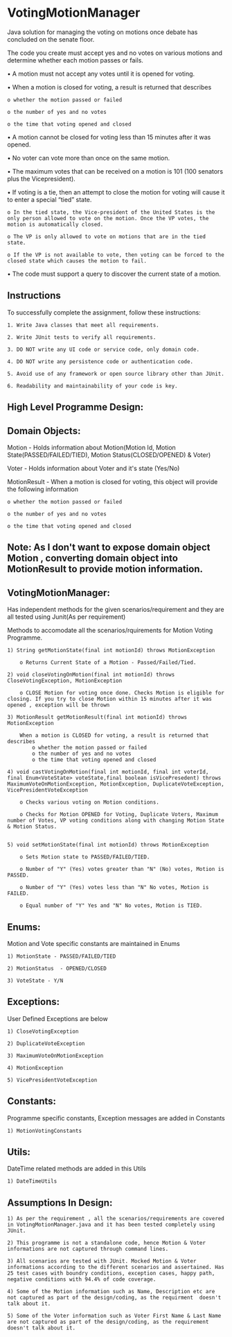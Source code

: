 # VotingMotionManager

Java solution for managing the voting on motions once debate has concluded on the senate floor.


The code you create must accept yes and no votes on various motions and determine whether each
motion passes or fails.


• A motion must not accept any votes until it is opened for voting.

• When a motion is closed for voting, a result is returned that describes
 
 	o whether the motion passed or failed
  
  	o the number of yes and no votes
  
  	o the time that voting opened and closed
  
• A motion cannot be closed for voting less than 15 minutes after it was opened.

• No voter can vote more than once on the same motion.

• The maximum votes that can be received on a motion is 101 (100 senators plus the Vicepresident).

• If voting is a tie, then an attempt to close the motion for voting will cause it to enter a special “tied” state.

  	o In the tied state, the Vice-president of the United States is the only person allowed to vote on the motion. Once the VP votes, the motion is automatically closed.
  
 	o The VP is only allowed to vote on motions that are in the tied state.
  
  	o If the VP is not available to vote, then voting can be forced to the closed state which causes the motion to fail.
  
• The code must support a query to discover the current state of a motion.


## Instructions


To successfully complete the assignment, follow these instructions:

	1. Write Java classes that meet all requirements.
	
	2. Write JUnit tests to verify all requirements.
	
	3. DO NOT write any UI code or service code, only domain code.
	
	4. DO NOT write any persistence code or authentication code.
	
	5. Avoid use of any framework or open source library other than JUnit.
	
	6. Readability and maintainability of your code is key.
	
	
	

## High Level Programme Design:



## Domain Objects:

  Motion  - Holds information about Motion(Motion Id, Motion State(PASSED/FAILED/TIED), Motion Status(CLOSED/OPENED) & Voter)
  
  Voter  - Holds information about Voter and it's state (Yes/No)
  
  MotionResult - When a motion is closed for voting, this object will provide the following information
  
  	o whether the motion passed or failed
  
  	o the number of yes and no votes
  
  	o the time that voting opened and closed
	
	
## Note: As I don't want to expose domain object Motion , converting domain object into MotionResult to provide motion information.



## VotingMotionManager: 


Has independent methods for the given scenarios/requirement and they are all tested using Junit(As per requirement)

Methods to accomodate all the scenarios/rquirements for Motion Voting Programme.


  	1) String getMotionState(final int motionId) throws MotionException
	
		o Returns Current State of a Motion - Passed/Failed/Tied.
    		
  	2) void closeVotingOnMotion(final int motionId) throws CloseVotingException, MotionException
	
		o CLOSE Motion for voting once done. Checks Motion is eligible for closing. If you try to close Motion within 15 minutes after it was opened , exception will be thrown
  
  	3) MotionResult getMotionResult(final int motionId) throws MotionException
	
		When a motion is CLOSED for voting, a result is returned that describes
			o whether the motion passed or failed
			o the number of yes and no votes
			o the time that voting opened and closed
  
  	4) void castVotingOnMotion(final int motionId, final int voterId, final Enum<VoteState> voteState,final boolean isVicePresedent) throws MaximumVoteOnMotionException, MotionException, DuplicateVoteException, VicePresidentVoteException
	
		o Checks various voting on Motion conditions.
	 
	  	o Checks for Motion OPENED for Voting, Duplicate Voters, Maximum number of Votes, VP voting conditions along with changing Motion State & Motion Status.
			
			
  	5) void setMotionState(final int motionId) throws MotionException
	
		o Sets Motion state to PASSED/FAILED/TIED.
		
		o Number of "Y" (Yes) votes greater than "N" (No) votes, Motion is PASSED. 
		
		o Number of "Y" (Yes) votes less than "N" No votes, Motion is FAILED. 
		
		o Equal number of "Y" Yes and "N" No votes, Motion is TIED.

## Enums:

Motion and Vote specific constants are maintained in Enums

	1) MotionState - PASSED/FAILED/TIED
	
	2) MotionStatus  - OPENED/CLOSED
	
	3) VoteState - Y/N

## Exceptions:

User Defined Exceptions are below 

  	1) CloseVotingException
  
  	2) DuplicateVoteException
  
  	3) MaximumVoteOnMotionException
  
  	4) MotionException
  
  	5) VicePresidentVoteException
  
## Constants:

Programme specific constants, Exception messages are added in Constants

	1) MotionVotingConstants

## Utils:

DateTime related methods are added in this Utils

  	1) DateTimeUtils
  

## Assumptions In Design:

	1) As per the requirement , all the scenarios/requirements are covered in VotingMotionManager.java and it has been tested completely using JUnit.
	
	2) This programme is not a standalone code, hence Motion & Voter informations are not captured through command lines.
	
	3) All scenarios are tested with JUnit. Mocked Motion & Voter informations according to the different scenarios and assertained. Has 25 test cases with boundry conditions, exception cases, happy path, negative conditions with 94.4% of code coverage. 
	
	4) Some of the Motion information such as Name, Description etc are not captured as part of the design/coding, as the requirment  doesn't talk about it.
	
	5) Some of the Voter information such as Voter First Name & Last Name are not captured as part of the design/coding, as the requirement doesn't talk about it.

